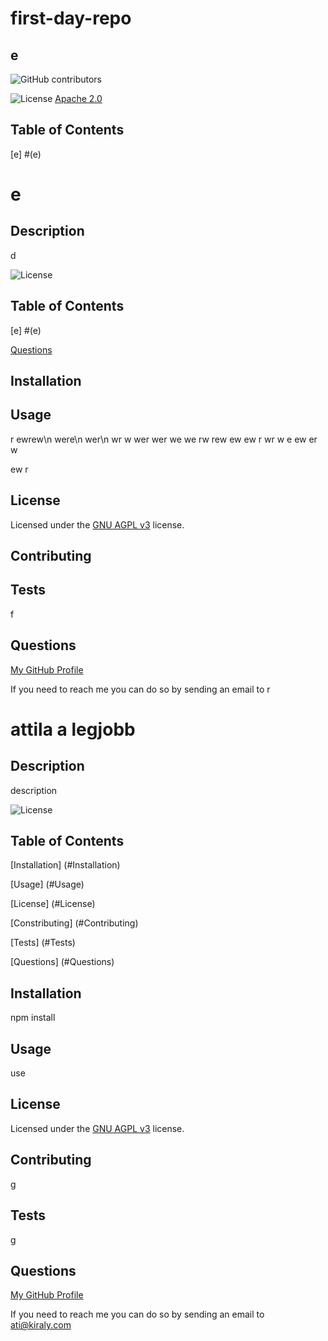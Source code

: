 # first-day-repo

## e
<img alt="GitHub contributors" src="https://img.shields.io/github/contributors/jackWarrick/Sport-Events-Lookup">

![License](https://img.shields.io/badge/License-Apache_2.0-blue.svg)  [Apache 2.0](https://opensource.org/licenses/Apache-2.0)

## Table of Contents
[e] #(e)
<a name="e"></a>
# e
    
  ## Description
  d
      
  ![License](https://img.shields.io/badge/License-AGPL_v3-blue.svg)
  ## Table of Contents
 [e] #(e)
<a name="e"></a>

  
  [Questions](#Questions)
  
  
  ## Installation
  
  
  ## Usage
  r
  ewrew\n
  were\n
  wer\n
  wr
  w
  wer
  wer
  we
  we
  rw
  rew
  ew
  ew
  r
  wr
  w
  e
  ew
  er
  w
  
  ew
  r
  
  ## License
  Licensed under the [GNU AGPL v3](https://www.gnu.org/licenses/agpl-3.0) license.
  
  ## Contributing
  
  
  ## Tests
  f
  
  ## Questions
 
  [My GitHub Profile](https://github.com/t)
  
  If you need to reach me you can do so by sending an email to r
  
  # attila a legjobb
    
  ## Description
  description
      
  ![License](https://img.shields.io/badge/License-AGPL_v3-blue.svg)
  ## Table of Contents
  [Installation] (#Installation)

  [Usage] (#Usage)

  [License] (#License)

  [Constributing] (#Contributing)

  [Tests] (#Tests)

  [Questions] (#Questions)


  ## Installation
  npm install
  
  ## Usage
  use
  
  ## License
  Licensed under the [GNU AGPL v3](https://www.gnu.org/licenses/agpl-3.0) license.
  
  ## Contributing
  g
  
  ## Tests
  g
  
  ## Questions
  [My GitHub Profile](https://github.com/ati)
  
  If you need to reach me you can do so by sending an email to ati@kiraly.com
  
  
